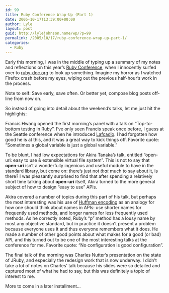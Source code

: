 ```yaml
---
id: 99
title: Ruby Conference Wrap-Up (Part 1)
date: 2005-10-17T13:39:00+00:00
author: Lyle
layout: post
guid: http://lylejohnson.name/wp/?p=99
permalink: /2005/10/17/ruby-conference-wrap-up-part-1/
categories:
  - Ruby
---
```

Early this morning, I was in the middle of typing up a summary of my notes and reflections on this year&#8217;s [Ruby Conference](http://www.rubyconf.org/), when I innocently surfed over to [ruby-doc.org](http://www.ruby-doc.org/) to look up something. Imagine my horror as I watched Firefox crash before my eyes, wiping out the previous half-hour&#8217;s work in the process.

Note to self: Save early, save often. Or better yet, compose blog posts off-line from now on.

So instead of going into detail about the weekend&#8217;s talks, let me just hit the highlights:

Francis Hwang opened the first morning&#8217;s panel with a talk on &#8220;Top-to-bottom testing in Ruby&#8221;. I&#8217;ve only seen Francis speak once before, I guess at the Seattle conference when he introduced [Lafcadio](http://lafcadio.rubyforge.org/). I had forgotten how good he is at this, and it was a great way to kick things off. Favorite quote: &#8220;Sometimes a global variable is just a global variable.&#8221;

To be blunt, I had low expectations for Akira Tanaka&#8217;s talk, entitled &#8220;open-uri: easy to use & extensible virtual file system&#8221;. This is not to say that **open-uri** isn&#8217;t a wonderfully ingenious and useful module to have in the standard library, but come on: there&#8217;s just not _that_ much to say about it, is there? I was pleasantly surprised to find that after spending a relatively short time talking about **open-uri** itself, Akira turned to the more general subject of how to design &#8220;easy to use&#8221; APIs.

Akira covered a number of topics during this part of his talk, but perhaps the most interesting was his use of [Huffman encoding](http://en.wikipedia.org/wiki/Huffman_encoding) as an analogy for how one should think about names in APIs: use shorter names for frequently used methods, and longer names for less frequently used methods. As he correctly noted, Ruby&#8217;s &#8220;p&#8221; method has a lousy name by most any objective standard, but in practice it doesn&#8217;t present a problem because everyone uses it and thus everyone remembers what it does. He made a number of other good points about what makes for a good (or bad) API, and this turned out to be one of the most interesting talks at the conference for me. Favorite quote: &#8220;No configuration is good configuration&#8221;.

The final talk of the morning was Charles Nutter&#8217;s presentation on the state of JRuby, and especially the redesign work that is now underway. I didn&#8217;t take a lot of notes on Charles&#8217; talk because his slides were so detailed and captured most of what he had to say, but this was definitely a topic of interest to me.

More to come in a later installment&#8230;